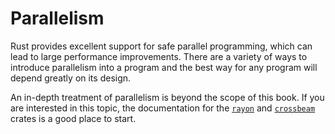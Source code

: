# Parallelism

Rust provides excellent support for safe parallel programming, which can lead
to large performance improvements. There are a variety of ways to introduce
parallelism into a program and the best way for any program will depend greatly
on its design. 

An in-depth treatment of parallelism is beyond the scope of this book. If you
are interested in this topic, the documentation for the [`rayon`] and
[`crossbeam`] crates is a good place to start.

[`rayon`]: https://crates.io/crates/rayon
[`crossbeam`]: https://crates.io/crates/crossbeam

